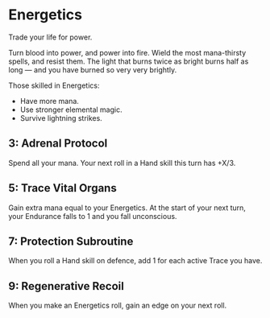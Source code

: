 # Energetics

Trade your life for power.

Turn blood into power, and power into fire. Wield the most mana-thirsty spells, and resist them.
The light that burns twice as bright burns half as long — and you have burned so very very brightly.

Those skilled in Energetics:

- Have more mana.
- Use stronger elemental magic.
- Survive lightning strikes.

## 3: Adrenal Protocol

<AbilityCard
speed="action"
title="Adrenal Protocol"
subtitle="Mundane ability">
Spend all your mana. Your next roll in a Hand skill this turn has +X/3.
</AbilityCard>

## 5: Trace Vital Organs

<AbilityCard
speed="action"
title="Trace Vital Organs"
subtitle="Magical ability">
Gain extra mana equal to your Energetics. At the start of your next turn, your Endurance falls to 1 and you fall unconscious.
</AbilityCard>

## 7: Protection Subroutine

<AbilityCard
speed="enhancement"
title="Protection Subroutine"
subtitle="Enhancement">
When you roll a Hand skill on defence, add 1 for each active Trace you have.
</AbilityCard>

## 9: Regenerative Recoil

<AbilityCard
speed="enhancement"
title="Regenerative Recoil"
subtitle="Enhancement">
When you make an Energetics roll, gain an edge on your next roll.
</AbilityCard>
